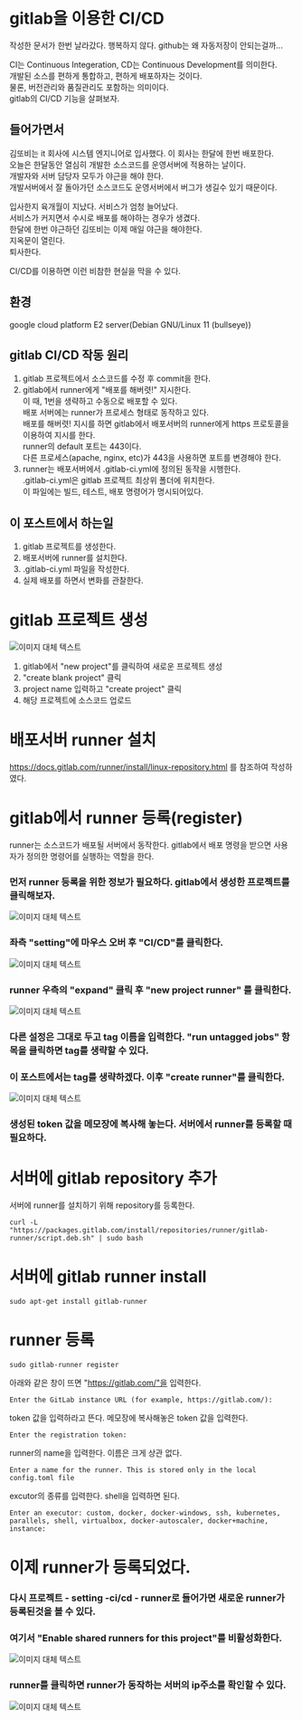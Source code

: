 # gitlab을 이용한 CI/CD
작성한 문서가 한번 날라갔다. 행복하지 않다. github는 왜 자동저장이 안되는걸까...<br>

CI는 Continuous Integeration, CD는 Continuous Development를 의미한다.<br>
개발된 소스를 편하게 통합하고, 편하게 배포하자는 것이다.<br>
물론, 버전관리와 품질관리도 포함하는 의미이다.<br>
gitlab의 CI/CD 기능을 살펴보자. <br>

## 들어가면서
김또비는 it 회사에 시스템 엔지니어로 입사했다. 이 회사는 한달에 한번 배포한다.<br>
오늘은 한달동안 열심히 개발한 소스코드를 운영서버에 적용하는 날이다.<br>
개발자와 서버 담당자 모두가 야근을 해야 한다.<br>
개발서버에서 잘 돌아가던 소스코드도 운영서버에서 버그가 생길수 있기 때문이다.<br>

입사한지 육개월이 지났다. 서비스가 엄청 늘어났다.<br>
서비스가 커지면서 수시로 배포를 해야하는 경우가 생겼다.<br>
한달에 한번 야근하던 김또비는 이제 매일 야근을 해야한다.<br>
지옥문이 열린다.<br>
퇴사한다.<br>

CI/CD를 이용하면 이런 비참한 현실을 막을 수 있다.<br>

## 환경
google cloud platform E2 server(Debian GNU/Linux 11 (bullseye))

## gitlab CI/CD 작동 원리
1. gitlab 프로젝트에서 소스코드를 수정 후 commit을 한다.
2. gitlab에서 runner에게 "배포를 해버렷!" 지시한다.<br>
   이 때, 1번을 생략하고 수동으로 배포할 수 있다.<br>
   배포 서버에는 runner가 프로세스 형태로 동작하고 있다.<br>
   배포를 해버렷! 지시를 하면 gitlab에서 배포서버의 runner에게 https 프로토콜을 이용하여 지시를 한다.<br>
   runner의 default 포트는 443이다. <br>
   다른 프로세스(apache, nginx, etc)가 443을 사용하면 포트를 변경해야 한다.    
4. runner는 배포서버에서 .gitlab-ci.yml에 정의된 동작을 시행한다. <br>
   .gitlab-ci.yml은 gitlab 프로젝트 최상위 폴더에 위치한다.<br>
   이 파일에는 빌드, 테스트, 배포 명령어가 명시되어있다. 

## 이 포스트에서 하는일
1. gitlab 프로젝트를 생성한다.
2. 배포서버에 runner를 설치한다.
3. .gitlab-ci.yml 파일을 작성한다.
4. 실제 배포를 하면서 변화를 관찰한다.

# gitlab 프로젝트 생성
![이미지 대체 텍스트](1.jpg)
1. gitlab에서 "new project"를 클릭하여 새로운 프로젝트 생성
2. "create blank project" 클릭
3. project name 입력하고 "create project" 클릭
4. 해당 프로젝트에 소스코드 업로드

# 배포서버 runner 설치
https://docs.gitlab.com/runner/install/linux-repository.html 를 참조하여 작성하였다.



# gitlab에서 runner 등록(register)<br>
   runner는 소스코드가 배포될 서버에서 동작한다. gitlab에서 배포 명령을 받으면 사용자가 정의한 명령어를 실행하는 역할을 한다.<br>
   
   ### 먼저 runner 등록을 위한 정보가 필요하다. gitlab에서 생성한 프로젝트를 클릭해보자.
   ![이미지 대체 텍스트](2.jpg)

   ### 좌측 "setting"에 마우스 오버 후 "CI/CD"를 클릭한다.

   ![이미지 대체 텍스트](3.jpg)

   ### runner 우측의 "expand" 클릭 후 "new project runner" 를 클릭한다.

   ![이미지 대체 텍스트](4.jpg)

   ### 다른 설정은 그대로 두고 tag 이름을 입력한다. "run untagged jobs" 항목을 클릭하면 tag를 생략할 수 있다.<br>

   ### 이 포스트에서는 tag를 생략하겠다. 이후 "create runner"를 클릭한다.

   ![이미지 대체 텍스트](5.jpg)

   ### 생성된 token 값을 메모장에 복사해 놓는다. 서버에서 runner를 등록할 때 필요하다. <br>

# 서버에 gitlab repository 추가
   서버에 runner를 설치하기 위해 repository를 등록한다. 
```
curl -L "https://packages.gitlab.com/install/repositories/runner/gitlab-runner/script.deb.sh" | sudo bash
```
# 서버에 gitlab runner install
```
sudo apt-get install gitlab-runner
```
# runner 등록
```
sudo gitlab-runner register
```
아래와 같은 창이 뜨면 "https://gitlab.com/"을 입력한다. 
```
Enter the GitLab instance URL (for example, https://gitlab.com/):
```
token 값을 입력하라고 뜬다. 메모장에 복사해놓은 token 값을 입력한다. 
```
Enter the registration token:
```
runner의 name을 입력한다. 이름은 크게 상관 없다.
```
Enter a name for the runner. This is stored only in the local config.toml file
```
excutor의 종류를 입력한다. shell을 입력하면 된다.
```
Enter an executor: custom, docker, docker-windows, ssh, kubernetes, parallels, shell, virtualbox, docker-autoscaler, docker+machine, instance:
```

# 이제 runner가 등록되었다. <br>

### 다시 프로젝트 - setting -ci/cd - runner로 들어가면 새로운 runner가 등록된것을 볼 수 있다.<br>
### 여기서 "Enable shared runners for this project"를 비활성화한다.
![이미지 대체 텍스트](6.jpg)

### runner를 클릭하면 runner가 동작하는 서버의 ip주소를 확인할 수 있다. 
![이미지 대체 텍스트](7.jpg)

